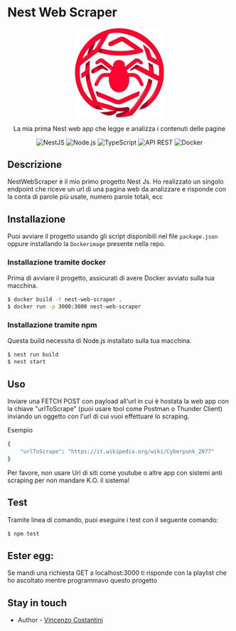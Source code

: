 # Nest Web Scraper
<p align="center">
  <img src="./media/webscraperlogo.png" width="200" alt="Nest Logo" />
</p>
  <p align="center">La mia prima Nest web app che legge e analizza i contenuti delle pagine</p>
    <p align="center">

<div align="center" style=" margin-bottom: 20px; gap: 2px;">
  <img src="https://img.shields.io/badge/NestJS-%23E0234E.svg?style=for-the-badge&logo=nestjs&logoColor=white" alt="NestJS" />
  <img src="https://img.shields.io/badge/Node.js-43853D?style=for-the-badge&logo=node.js&logoColor=white" alt="Node.js" />
  <img src="https://img.shields.io/badge/TypeScript-007ACC?style=for-the-badge&logo=typescript&logoColor=white" alt="TypeScript" />
<img src="https://img.shields.io/badge/API-REST-blue?style=for-the-badge" alt="API REST" />
<img src="https://img.shields.io/badge/Docker-%232496ED.svg?style=for-the-badge&logo=docker&logoColor=white" alt="Docker" />
</div>

## Descrizione

<p>NestWebScraper è il mio primo progetto Nest Js. Ho realizzato un singolo endpoint che riceve un url di una pagina web da analizzare e risponde con la conta di parole più usate, numero parole totali, ecc</p>

## Installazione

Puoi avviare il progetto usando gli script disponibili nel file `package.json` oppure installando la `Dockerimage` presente nella repo. 

### Installazione tramite docker

Prima di avviare il progetto, assicurati di avere Docker avviato sulla tua macchina.

```bash
$ docker build -t nest-web-scraper .
$ docker run -p 3000:3000 nest-web-scraper
```

### Installazione tramite npm

Questa build necessita di Node.js installato sulla tua macchina.

```bash
$ nest run build
$ nest start
```

## Uso
<p>Inviare una FETCH POST con payload all'url in cui è hostata la web app con la chiave "urlToScrape" (puoi usare tool come Postman o Thunder Client) inviando un oggetto con l'url di cui vuoi effettuare lo scraping.</p>
<p>Esempio</p>

```bash
{
    "urlToScrape": "https://it.wikipedia.org/wiki/Cyberpunk_2077"
}
```
<p>Per favore, non usare Url di siti come youtube o altre app con sistemi anti scraping per non mandare K.O. il sistema!</p>

## Test

Tramite linea di comando, puoi eseguire i test con il seguente comando:
```bash
$ npm test
```

## Ester egg:

<p>Se mandi una richiesta GET a localhost:3000 ti risponde con la playlist che ho ascoltato mentre programmavo questo progetto</p>

## Stay in touch

- Author - <a href="https://vincenzocostantinicvnext.vercel.app/" target="_blank">Vincenzo Costantini</a>
